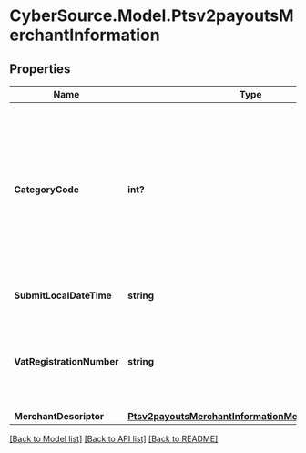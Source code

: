 # CyberSource.Model.Ptsv2payoutsMerchantInformation
## Properties

Name | Type | Description | Notes
------------ | ------------- | ------------- | -------------
**CategoryCode** | **int?** | Four-digit number that the payment card industry uses to classify merchants into market segments. Visa assigned one or more of these values to your business when you started accepting Visa cards.  If you do not include this field in your request, CyberSource uses the value in your CyberSource account.  For processor-specific information, see the merchant_category_code field in [Credit Card Services Using the SCMP API.](http://apps.cybersource.com/library/documentation/dev_guides/CC_Svcs_SCMP_API/html)  | [optional] 
**SubmitLocalDateTime** | **string** | Time that the transaction was submitted in local time. The time is in hhmmss format.  | [optional] 
**VatRegistrationNumber** | **string** | Your government-assigned tax identification number.  For CtV processors, the maximum length is 20.  For other processor-specific information, see the merchant_vat_registration_number field in [Level II and Level III Processing Using the SCMP API.](http://apps.cybersource.com/library/documentation/dev_guides/Level_2_3_SCMP_API/html)  | [optional] 
**MerchantDescriptor** | [**Ptsv2payoutsMerchantInformationMerchantDescriptor**](Ptsv2payoutsMerchantInformationMerchantDescriptor.md) |  | [optional] 

[[Back to Model list]](../README.md#documentation-for-models) [[Back to API list]](../README.md#documentation-for-api-endpoints) [[Back to README]](../README.md)

